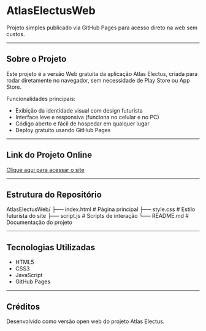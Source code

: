 # AtlasElectusWeb

Projeto simples publicado via GitHub Pages para acesso direto na web sem custos.

---

## Sobre o Projeto
Este projeto é a versão Web gratuita da aplicação Atlas Electus, criada para rodar diretamente no navegador, sem necessidade de Play Store ou App Store.

Funcionalidades principais:
- Exibição da identidade visual com design futurista  
- Interface leve e responsiva (funciona no celular e no PC)  
- Código aberto e fácil de hospedar em qualquer lugar  
- Deploy gratuito usando GitHub Pages  

---

## Link do Projeto Online
[Clique aqui para acessar o site](electusjhon-dev/AtlasElectusWeb)

---

## Estrutura do Repositório

AtlasElectusWeb/ ├── index.html        # Página principal ├── style.css         # Estilo futurista do site ├── script.js         # Scripts de interação └── README.md         # Documentação do projeto

---

## Tecnologias Utilizadas
- HTML5  
- CSS3  
- JavaScript  
- GitHub Pages  

---

## Créditos
Desenvolvido como versão open web do projeto Atlas Electus.
